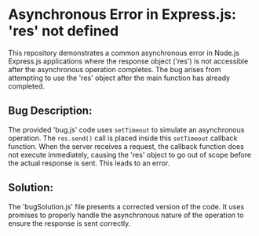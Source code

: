 # Asynchronous Error in Express.js: 'res' not defined

This repository demonstrates a common asynchronous error in Node.js Express.js applications where the response object ('res') is not accessible after the asynchronous operation completes.  The bug arises from attempting to use the 'res' object after the main function has already completed.

## Bug Description:

The provided 'bug.js' code uses `setTimeout` to simulate an asynchronous operation.  The `res.send()` call is placed inside this `setTimeout` callback function.  When the server receives a request, the callback function does not execute immediately, causing the 'res' object to go out of scope before the actual response is sent.  This leads to an error.

## Solution:

The 'bugSolution.js' file presents a corrected version of the code. It uses promises to properly handle the asynchronous nature of the operation to ensure the response is sent correctly.